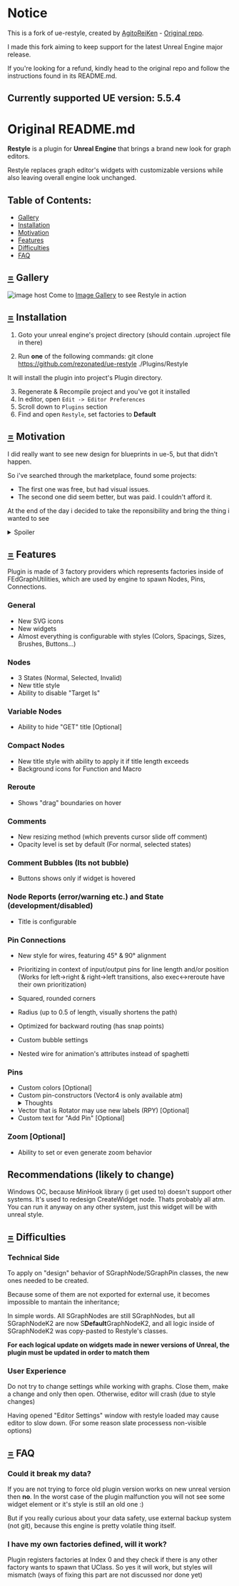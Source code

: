 # Notice
This is a fork of ue-restyle, created by [AgitoReiKen](https://github.com/AgitoReiKen) - [Original repo](https://github.com/AgitoReiKen/ue-restyle).

I made this fork aiming to keep support for the latest Unreal Engine major release.

If you're looking for a refund, kindly head to the original repo and follow the instructions found in its README.md.

## Currently supported UE version: 5.5.4

# Original README.md
**Restyle** is a plugin for **Unreal Engine** that brings a brand new look for graph editors.

Restyle replaces graph editor's widgets with customizable versions while also leaving overall engine look unchanged.

## Table of Contents: <a name="toc"></a>
- [Gallery](#gallery)
- [Installation](#installation)
- [Motivation](#motivation)
- [Features](#features) 
- [Difficulties](#difficulties)
- [FAQ](#faq)

## [=](#toc) Gallery <a name="gallery"></a>
<img src="https://images2.imgbox.com/42/c2/ykKTc81Y_o.png" alt="image host"/>
Come to <a href="https://imgbox.com/g/pXWcf0Yyfg">Image Gallery</a> to see Restyle in action

## [=](#toc) Installation <a name="installation"></a>
1. Goto your unreal engine's project directory (should contain .uproject file in there) 

2. Run **one** of the following commands:
git clone https://github.com/rezonated/ue-restyle ./Plugins/Restyle

It will install the plugin into project's Plugin directory.

3. Regenerate & Recompile project and you've got it installed
4. In editor, open `Edit -> Editor Preferences`
5. Scroll down to `Plugins` section
6. Find and open `Restyle`, set factories to **Default**

## [=](#toc) Motivation <a name="motivation"></a>
I did really want to see new design for blueprints in ue-5, but that didn't happen. 

So i've searched through the marketplace, found some projects: 

- The first one was free, but had visual issues.
- The second one did seem better, but was paid. I couldn't afford it.

At the end of the day i decided to take the reponsibility and bring the thing i wanted to see
<details>
  <summary>Spoiler</summary>
  It took a 6 unprofittable months lmao
</details> 


## [=](#toc) Features <a name="features"></a>
Plugin is made of 3 factory providers which represents factories inside of FEdGraphUtilities, which are used by engine to spawn Nodes, Pins, Connections.

### General
- New SVG icons
- New widgets
- Almost everything is configurable with styles (Colors, Spacings, Sizes, Brushes, Buttons...)

### Nodes
- 3 States (Normal, Selected, Invalid)
- New title style 
- Ability to disable "Target Is"

### Variable Nodes
- Ability to hide "GET" title [Optional]

### Compact Nodes
- New title style with ability to apply it if title length exceeds <n>
- Background icons for Function and Macro

### Reroute
- Shows "drag" boundaries on hover

### Comments
- New resizing method (which prevents cursor slide off comment)
- Opacity level is set by default (For normal, selected states)

### Comment Bubbles (Its not bubble)
- Buttons shows only if widget is hovered

### Node Reports (error/warning etc.) and State (development/disabled)
- Title is configurable

### Pin Connections
- New style for wires, featuring 45° & 90° alignment
- Prioritizing in context of input/output pins for line length and/or position 
(Works for left->right & right->left transitions, also exec<->reroute have their own prioritization)

- Squared, rounded corners
- Radius (up to 0.5 of length, visually shortens the path)
- Optimized for backward routing (has snap points)
- Custom bubble settings
- Nested wire for animation's attributes instead of spaghetti
  
### Pins
- Custom colors [Optional]
- Custom pin-constructors (Vector4 is only available atm)
  <details>
  <summary>Thoughts</summary>
    Maybe having pin constructors for structures with short constructors isn't that bad
  </details> 
- Vector that is Rotator may use new labels (RPY) [Optional]
- Custom text for "Add Pin" [Optional]
### Zoom [Optional]
- Ability to set or even generate zoom behavior

## Recommendations (likely to change)
Windows OC, because MinHook library (i get used to) doesn't support other systems. It's used to redesign CreateWidget node. Thats probably all atm.
You can run it anyway on any other system, just this widget will be with unreal style.


## [=](#toc) Difficulties <a name="difficulties"></a>

### Technical Side
To apply on "design" behavior of SGraphNode/SGraphPin classes, the new ones needed to be created.

Because some of them are not exported for external use, it becomes impossible to mantain the inheritance;

In simple words. All SGraphNodes are still SGraphNodes, but all SGraphNodeK2 are now S**Default**GraphNodeK2, 
and all logic inside of SGraphNodeK2 was copy-pasted to Restyle's classes.

**For each logical update on widgets made in newer versions of Unreal, the plugin must be updated in order to match them**

### User Experience
Do not try to change settings while working with graphs. Close them, make a change and only then open. 
Otherwise, editor will crash (due to style changes)

Having opened "Editor Settings" window with restyle loaded may cause editor to slow down. (For some reason slate processess non-visible options) 
 

## [=](#toc) FAQ <a name="faq"></a>
### **Could it break my data?** 
If you are not trying to force old plugin version works on new unreal version then **no**. 
  In the worst case of the plugin malfunction you will not see some widget element or it's style is still an old one :)
  
But if you really curious about your data safety, use external backup system (not git), because this engine is pretty volatile thing itself. 
  
### **I have my own factories defined, will it work?**
Plugin registers factories at Index 0 and they check if there is any other factory wants to spawn that UClass. 
So yes it will work, but styles will mismatch (ways of fixing this part are not discussed nor done yet)

